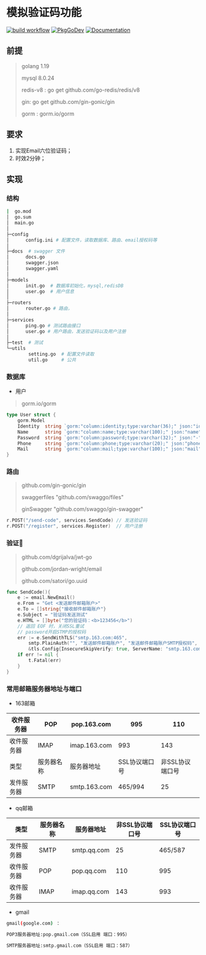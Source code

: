 # 模拟验证码功能

[![build workflow](https://github.com/go-redis/redis/actions/workflows/build.yml/badge.svg)](https://github.com/go-redis/redis/actions/workflows/build.yml/badge.svg) [![PkgGoDev](https://camo.githubusercontent.com/4917695de7771a4295a6fdfd7105b904cf1ebb9b3056b277736a49f036ad8d3b/68747470733a2f2f706b672e676f2e6465762f62616467652f6769746875622e636f6d2f676f2d72656469732f72656469732f7638)](https://pkg.go.dev/github.com/go-redis/redis/v8?tab=doc) [![Documentation](https://camo.githubusercontent.com/7692019ac4eff10a035bdfa643ca2e90eb68f34120ac94264a0b5bf4f05edddf/68747470733a2f2f696d672e736869656c64732e696f2f62616467652f72656469732d646f63756d656e746174696f6e2d696e666f726d6174696f6e616c)](https://redis.uptrace.dev/)

## 前提

> golang 1.19
>
> mysql 8.0.24 
>
> redis-v8 : go get github.com/go-redis/redis/v8
>
> gin:  go get github.com/gin-gonic/gin 
>
> gorm : gorm.io/gorm

## 要求

1. 实现Email六位验证码；
2. 时效2分钟；

## 实现

### 结构

```bash
|  go.mod
│  go.sum
│  main.go
│
├─config
│      config.ini # 配置文件，读取数据库、路由、email授权码等
│
├─docs	# swagger 文件
│      docs.go
│      swagger.json
│      swagger.yaml
│
├─models	
│      init.go 	# 数据库初始化，mysql,redisDB
│      user.go	# 用户信息
│
├─routers
│      router.go # 路由，
│
├─services
│      ping.go # 测试路由接口
│      user.go # 用户路由，发送验证码以及用户注册
│
├─test	# 测试
└─utils
        setting.go 	# 配置文件读取
        util.go 	# 公共 


```

### 数据库

+ 用户

> gorm.io/gorm

```go
type User struct {
	gorm.Model
	Identity  string `gorm:"column:identity;type:varchar(36);" json:"identity"` // 用户的唯一标识
	Name      string `gorm:"column:name;type:varchar(100);" json:"name"`        // 用户名
	Password  string `gorm:"column:password;type:varchar(32);" json:"-"`        // 密码
	Phone     string `gorm:"column:phone;type:varchar(20);" json:"phone"`       // 手机号
	Mail      string `gorm:"column:mail;type:varchar(100);" json:"mail"`        // 邮箱
}
```

### 路由

> github.com/gin-gonic/gin 
>
>  swaggerfiles "github.com/swaggo/files"
>
>  ginSwagger "github.com/swaggo/gin-swagger"

```go
r.POST("/send-code", services.SendCode) // 发送验证码
r.POST("/register", services.Register)	// 用户注册
```

### 验证🐎

> github.com/dgrijalva/jwt-go
>
> github.com/jordan-wright/email 
>
> github.com/satori/go.uuid



```go
func SendCode(){
    e := email.NewEmail()
	e.From = "Get <发送邮件邮箱账户>"
	e.To = []string{"接收邮件邮箱账户"}
	e.Subject = "验证码发送测试"
	e.HTML = []byte("您的验证码：<b>123456</b>")
	// 返回 EOF 时，关闭SSL重试
	// password开启STMP的授权码
	err := e.SendWithTLS("smtp.163.com:465",
		smtp.PlainAuth("", "发送邮件邮箱账户", "发送邮件邮箱账户SMTP授权码", "smtp.163.com"),
		&tls.Config{InsecureSkipVerify: true, ServerName: "smtp.163.com"})
	if err != nil {
		t.Fatal(err)
	}
}
```

### 常用邮箱服务器地址与端口

+ 163邮箱

| 收件服务器 | POP        | pop.163.com  | 995           | 110             |
| ---------- | ---------- | ------------ | ------------- | --------------- |
| 收件服务器 | IMAP       | imap.163.com | 993           | 143             |
| 类型       | 服务器名称 | 服务器地址   | SSL协议端口号 | 非SSL协议端口号 |
| 发件服务器 | SMTP       | smtp.163.com | 465/994       | 25              |

+ qq邮箱

| 类型       | 服务器名称 | 服务器地址  | 非SSL协议端口号 | SSL协议端口号 |
| ---------- | ---------- | ----------- | --------------- | ------------- |
| 发件服务器 | SMTP       | smtp.qq.com | 25              | 465/587       |
| 收件服务器 | POP        | pop.qq.com  | 110             | 995           |
| 收件服务器 | IMAP       | imap.qq.com | 143             | 993           |

+ gmail

```bash
gmail(google.com) ：

POP3服务器地址:pop.gmail.com（SSL启用 端口：995） 

SMTP服务器地址:smtp.gmail.com（SSL启用 端口：587） 
```

